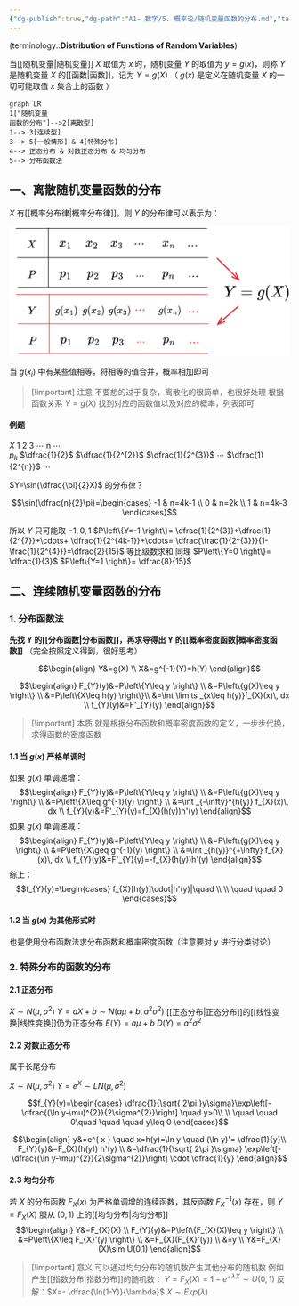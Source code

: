 ```yaml
---
{"dg-publish":true,"dg-path":"A1- 数学/5. 概率论/随机变量函数的分布.md","tags":["Function"],"permalink":"/A1- 数学/5. 概率论/随机变量函数的分布/","dgPassFrontmatter":true,"noteIcon":"","created":"2024-04-16T13:01:27.000+08:00","updated":"2025-08-28T21:53:13.863+08:00"}
---
```


(terminology::**Distribution of Functions of Random Variables**)

当[[随机变量\|随机变量]] $X$ 取值为 $x$ 时，随机变量 $Y$ 的取值为 $y=g(x)$，则称 $Y$ 是随机变量 $X$ 的[[函数\|函数]]，记为  $Y=g(X)$          （  $g(x)$ 是定义在随机变量 $X$ 的一切可能取值 $x$ 集合上的函数  ）





```mermaid
graph LR
1["随机变量
函数的分布"]-->2[离散型]
1--> 3[连续型]
3--> 5[一般情形] & 4[特殊分布]
4--> 正态分布 & 对数正态分布 & 均匀分布
5--> 分布函数法
```


## 一、离散随机变量函数的分布
$X$ 有[[概率分布律\|概率分布律]]，则 $Y$ 的分布律可以表示为：

![函数的离散分布律.png](../img/user/Functional%20files/Photo%20Resources/%E5%87%BD%E6%95%B0%E7%9A%84%E7%A6%BB%E6%95%A3%E5%88%86%E5%B8%83%E5%BE%8B.png)

当 $g(x_{i})$ 中有某些值相等，将相等的值合并，概率相加即可

>[!important] 注意
>不要想的过于复杂，离散化的很简单，也很好处理
>根据函数关系 $Y=g(X)$ 找到对应的函数值以及对应的概率，列表即可

#### 例题
$X$   1    2      3    $\cdots$     n    $\cdots$  
$p_{k}$   $\dfrac{1}{2}$  $\dfrac{1}{2^{2}}$  $\dfrac{1}{2^{3}}$  $\cdots$    $\dfrac{1}{2^{n}}$   $\cdots$  

$Y=\sin(\dfrac{\pi}{2}X)$ 的分布律？

$$\sin(\dfrac{n}{2}\pi)=\begin{cases}
-1  & n=4k-1 \\
0  & n=2k \\
1  & n=4k-3
\end{cases}$$

所以 $Y$ 只可能取 $-1,0,1$
$P\left\{Y=-1 \right\}= \dfrac{1}{2^{3}}+\dfrac{1}{2^{7}}+\cdots+ \dfrac{1}{2^{4k-1}}+\cdots= \dfrac{\frac{1}{2^{3}}}{1- \frac{1}{2^{4}}}=\dfrac{2}{15}$   等比级数求和
同理 $P\left\{Y=0 \right\}= \dfrac{1}{3}$   $P\left\{Y=1 \right\}= \dfrac{8}{15}$


## 二、连续随机变量函数的分布
### 1. 分布函数法
**先找 Y 的[[分布函数\|分布函数]]，再求导得出 Y 的[[概率密度函数\|概率密度函数]]**
（完全按照定义得到，很好思考）

$$\begin{align}
Y&=g(X) \\
X&=g^{-1}(Y)=h(Y) 
\end{align}$$

$$\begin{align} 
F_{Y}(y)&=P\left\{Y\leq y \right\} \\
&=P\left\{g(X)\leq y \right\}  \\
&=P\left\{X\leq h(y) \right\}\\
&=\int  \limits _{x\leq h(y)}f_{X}(x)\, dx \\
f_{Y}(y)&=F'_{Y}(y) 
\end{align}$$

>[!important] 本质
> 就是根据分布函数和概率密度函数的定义，一步步代换，求得函数的密度函数


#### 1.1 当 $g(x)$ 严格单调时
如果 $g(x)$ 单调递增：
$$\begin{align} 
F_{Y}(y)&=P\left\{Y\leq y \right\} \\
&=P\left\{g(X)\leq y \right\} \\
&=P\left\{X\leq g^{-1}(y) \right\} \\
&=\int _{-\infty}^{h(y)} f_{X}(x)\, dx   \\
f_{Y}(y)&=F'_{Y}(y)=f_{X}(h(y))h'(y)
\end{align}$$
如果 $g(x)$ 单调递减：
$$\begin{align} 
F_{Y}(y)&=P\left\{Y\leq y \right\} \\
&=P\left\{g(X)\leq y \right\} \\
&=P\left\{X\geq g^{-1}(y) \right\} \\
&=\int _{h(y)}^{+\infty} f_{X}(x)\, dx   \\
f_{Y}(y)&=F'_{Y}(y)=-f_{X}(h(y))h'(y)
\end{align}$$
综上：
$$f_{Y}(y)=\begin{cases}
f_{X}[h(y)]\cdot|h'(y)|\quad  \\ \\
\quad \quad 0
\end{cases}$$

#### 1.2 当 $g(x)$ 为其他形式时
也是使用分布函数法求分布函数和概率密度函数（注意要对 y 进行分类讨论）


### 2. 特殊分布的函数的分布
#### 2.1 正态分布
$X  \sim N(\mu,\sigma^{2})$
$Y=aX+b \sim N(a\mu+b,a^{2}\sigma^{2})$
[[正态分布\|正态分布]]的[[线性变换\|线性变换]]仍为正态分布
$E(Y)=a\mu+b$
$D(Y)= a^{2}\sigma^{2}$

#### 2.2 对数正态分布
属于长尾分布

$X\sim N(\mu,\sigma^{2})$
$Y=e^{ X }\sim LN(\mu,\sigma^{2})$

$$f_{Y}(y)=\begin{cases}
 \dfrac{1}{\sqrt{ 2\pi }y\sigma}\exp\left[-\dfrac{(\ln y-\mu)^{2}}{2\sigma^{2}}\right] \quad  y>0\\
 \\
\quad \quad 0\quad  \quad  \quad y\leq 0
\end{cases}$$

$$\begin{align}
y&=e^{ x }  \quad  x=h(y)=\ln y \quad  (\ln y)'= \dfrac{1}{y}\\
F_{Y}(y)&=F_{X}(h(y)) h'(y) \\
&=\dfrac{1}{\sqrt{ 2\pi }\sigma} \exp\left[-\dfrac{(\ln y-\mu)^{2}}{2\sigma^{2}}\right]  \cdot  \dfrac{1}{y}
\end{align}$$

#### 2.3 均匀分布
若 $X$ 的分布函数 $F_{X}(x)$ 为严格单调增的连续函数，其反函数 $F_{X}^{-1}(x)$ 存在，则 $Y=F_{X}(X)$ 服从 $(0,1)$ 上的[[均匀分布\|均匀分布]]
$$\begin{align}
Y&=F_{X}(X) \\
F_{Y}(y)&=P\left\{F_{X}(X)\leq y \right\} \\
&=P\left\{X\leq F_{X}'(y) \right\} \\
&=F_{X}(F_{X}'(y)) \\
&=y \\
Y&=F_{X}(X)\sim U(0,1)
\end{align}$$
>[!important] 意义
>可以通过均匀分布的随机数产生其他分布的随机数
>例如产生[[指数分布\|指数分布]]的随机数：
> $Y=F_{X}(X)=1- e^{ -\lambda X }\sim U(0,1)$
> 反解：$X=- \dfrac{\ln(1-Y)}{\lambda}$  $X\sim Exp(\lambda)$

